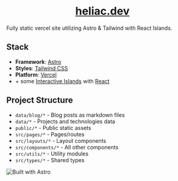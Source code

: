 <h1 align="center"><a href="https://heliac.dev">heliac.dev</a></h1>

Fully static vercel site utilizing Astro & Tailwind with React Islands.

## Stack

- **Framework**: [Astro](https://astro.build/)
- **Styles**: [Tailwind CSS](https://tailwindcss.com/)
- **Platform**: [Vercel](https://vercel.com/)
- \+ some [Interactive Islands](https://docs.astro.build/en/concepts/islands/) with [React](https://reactjs.org/)

## Project Structure

- `data/blog/*` - Blog posts as markdown files
- `data/*` - Projects and technologies data
- `public/*` - Public static assets
- `src/pages/*` - Pages/routes
- `src/layouts/*` - Layout components
- `src/components/*` - All other components
- `src/utils/*` - Utility modules
- `src/types/*` - Shared types




![Built with Astro](https://astro.badg.es/v1/built-with-astro.svg)
